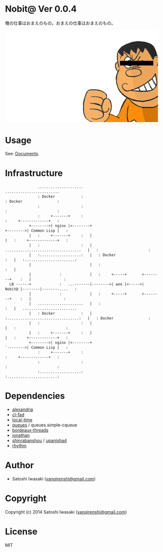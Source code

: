 # Nobit@ Ver 0.0.4

俺の仕事はおまえのもの。おまえの仕事はおまえのもの。

![俺の仕事はおまえのもの。おまえの仕事はおまえのもの。](https://github.com/yanqirenshi/nobita/blob/master/web/assets/image/gian.png?raw=true)

# Usage

See: [Documents](https://yanqirenshi.github.io/Nobita/#home).

# Infrastructure

```
               .....................                                                 .........................
               : Docker            :                                                 : Docker                :
               :                   :                                                 :                       :
               :     +-------+     :                                                 :     +-------------+   :
           +-------->| nginx |<--------+                                         +-------->| Common Lisp |   :
           |   :     +-------+     :   |                                         |   :     +-------------+   :
           |   :                   :   |   ...................................   |   :                       :
           |   :...................:   |   : Docker                          :   |   :.......................:
           |                           |   :                                 :   |
           |             :             |   :     +-----+       +--------+    :   |               :
  LB ------+             :   ...-------|-------->| woo |<----->| Nobit@ |--------|--------....   :
           |             :             |   :     +-----+       +--------+    :   |               :
           |   .....................   |   :                                 :   |   .........................
           |   : Docker            :   |   :.................................:   |   : Docker                :
           |   :                   :   |                                         |   :                       :
           |   :     +-------+     :   |                                         |   :     +-------------+   :
           +-------->| nginx |<--------+                                         `-------->| Common Lisp |   :
               :     +-------+     :                                                 :     +-------------+   :
               :                   :                                                 :                       :
               :...................:                                                 :.......................:
```

# Dependencies

- [alexandria](https://gitlab.common-lisp.net/alexandria/alexandria)
- [cl-fad](https://github.com/edicl/cl-fad)
- [local-time](https://github.com/dlowe-net/local-time)
- [queues](#https://github.com/oconnore/queues) / queues.simple-cqueue
- [bordeaux-threads](https://github.com/sionescu/bordeaux-threads)
- [jonathan](https://github.com/Rudolph-Miller/jonathan)
- [shinrabanshou](https://github.com/yanqirenshi/shinrabanshou) / [upanishad](https://github.com/yanqirenshi/upanishad)
- [rhythm](https://github.com/yanqirenshi/rhythm)

# Author

+ Satoshi Iwasaki (yanqirenshi@gmail.com)

# Copyright

Copyright (c) 2014 Satoshi Iwasaki (yanqirenshi@gmail.com)

# License

MIT
